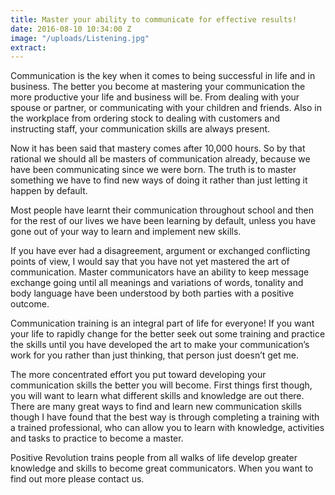 ```yaml
---
title: Master your ability to communicate for effective results!
date: 2016-08-10 10:34:00 Z
image: "/uploads/Listening.jpg"
extract: 
---
```


Communication is the key when it comes to being successful in life and in business.  The better you become at mastering your communication the more productive your life and business will be.  From dealing with your spouse or partner, or communicating with your children and friends.  Also in the workplace from ordering stock to dealing with customers and instructing staff, your communication skills are always present.

Now it has been said that mastery comes after 10,000 hours.  So by that rational we should all be masters of communication already, because we have been communicating since we were born. The truth is to master something we have to find new ways of doing it rather than just letting it happen by default.

Most people have learnt their communication throughout school and then for the rest of our lives we have been learning by default, unless you have gone out of your way to learn and implement new skills.

If you have ever had a disagreement, argument or exchanged conflicting points of view, I would say that you have not yet mastered the art of communication.  Master communicators have an ability to keep message exchange going until all meanings and variations of words, tonality and body language have been understood by both parties with a positive outcome.

Communication training is an integral part of life for everyone!  If you want your life to rapidly change for the better seek out some training and practice the skills until you have developed the art to make your communication’s work for you rather than just thinking, that person just doesn’t get me.

The more concentrated effort you put toward developing your communication skills the better you will become.  First things first though, you will want to learn what different skills and knowledge are out there.  There are many great ways to find and learn new communication skills though I have found that the best way is through completing a training with a trained professional, who can allow you to learn with knowledge, activities and tasks to practice to become a master.

Positive Revolution trains people from all walks of life develop greater knowledge and skills to become great communicators.  When you want to find out more please contact us.